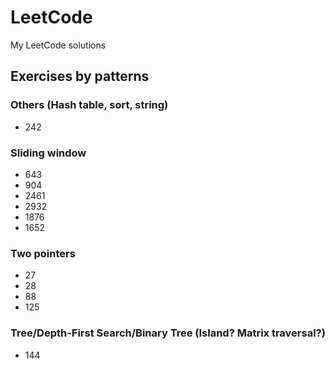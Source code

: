 # LeetCode
My LeetCode solutions


## Exercises by patterns

### Others (Hash table, sort, string)
- 242

### Sliding window
- 643
- 904
- 2461
- 2932
- 1876
- 1652

### Two pointers
- 27
- 28
- 88
- 125

### Tree/Depth-First Search/Binary Tree (Island? Matrix traversal?)
- 144
